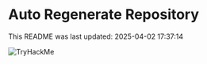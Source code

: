# Auto Regenerate Repository

This README was last updated: 2025-04-02 17:37:14

 ![TryHackMe](https://tryhackme.com/badge/533634)